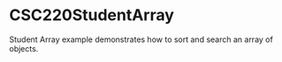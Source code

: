 # CSC220StudentArray

Student Array example demonstrates how to sort and search an array of objects.
